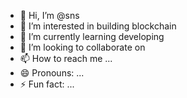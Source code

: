 - 👋 Hi, I’m @sns
- 👀 I’m interested in building blockchain 
- 🌱 I’m currently learning developing
- 💞️ I’m looking to collaborate on 
- 📫 How to reach me ...
- 😄 Pronouns: ...
- ⚡ Fun fact: ...

<!---
sulaimannasirr/sulaimannasirr is a ✨ special ✨ repository because its `README.md` (this file) appears on your GitHub profile.
You can click the Preview link to take a look at your changes.
--->
